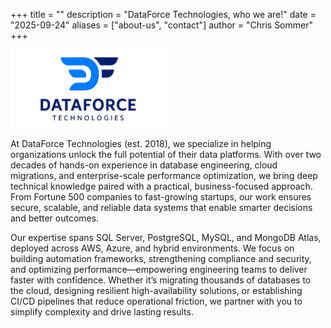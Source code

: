 +++
title = ""
description = "DataForce Technologies, who we are!"
date = "2025-09-24"
aliases = ["about-us", "contact"]
author = "Chris Sommer"
+++
<div class="about">
    <img src="/images/dft-logo-transparent.png" alt="avatar" style="width:50%; height:auto;">
</div>

At DataForce Technologies (est. 2018), we specialize in helping organizations unlock the full potential of their data platforms. With over two decades of hands-on experience in database engineering, cloud migrations, and enterprise-scale performance optimization, we bring deep technical knowledge paired with a practical, business-focused approach. From Fortune 500 companies to fast-growing startups, our work ensures secure, scalable, and reliable data systems that enable smarter decisions and better outcomes.

Our expertise spans SQL Server, PostgreSQL, MySQL, and MongoDB Atlas, deployed across AWS, Azure, and hybrid environments. We focus on building automation frameworks, strengthening compliance and security, and optimizing performance—empowering engineering teams to deliver faster with confidence. Whether it’s migrating thousands of databases to the cloud, designing resilient high-availability solutions, or establishing CI/CD pipelines that reduce operational friction, we partner with you to simplify complexity and drive lasting results.

